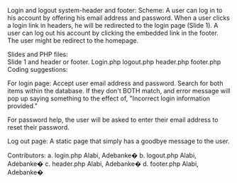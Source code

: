 Login and logout system-header and footer:
Scheme:
A user can log in to his account by offering his email address and password. 
When a user clicks a login link in headers, he will be redirected to the login page (Slide 1).
A user can log out his account by clicking the embedded link in the footer. 
The user might be redirect to the homepage.

Slides and PHP files:  
Slide 1 and header or footer.
Login.php
logout.php
header.php
footer.php
Coding suggestions:

For login page:
Accept user email address and password.
Search for both items within the database. If they don't BOTH match, and error message will pop up saying something to the effect of,
"Incorrect login information provided."

For password help, the user will be asked to enter their email address to reset their password.

Log out page:
A static page that simply has a goodbye message to the user.


Contributors:
a. login.php Alabi, Adebanke�
b. logout.php Alabi, Adebanke�
c. header.php Alabi, Adebanke�
d. footer.php Alabi, Adebanke�